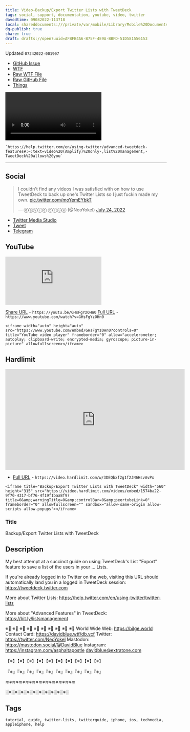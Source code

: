 ```yaml
---
title: Video-Backup/Export Twitter Lists with TweetDeck
tags: social, support, documentation, youtube, video, twitter
davodtime: 09082022-113718
local: shareddocuments:///private/var/mobile/Library/Mobile%20Documents/iCloud~md~obsidian/Documents/OBSHIDDIAN/drafts/AFBFB4A6-B75F-4E9A-BBFD-51D581556153.md
dg-publish: true
share: true
draft: drafts://open?uuid=AFBFB4A6-B75F-4E9A-BBFD-51D581556153
---
```

Updated `07242022-001907`

- [GitHub Issue](https://github.com/extratone/bilge/issues/351) 
- [WTF](https://davidblue.wtf/drafts/AFBFB4A6-B75F-4E9A-BBFD-51D581556153.html)
- [Raw WTF File](https://davidblue.wtf/video/tweetecklistsbackup.mov)
- [Raw GitHub File](https://user-images.githubusercontent.com/43663476/180633117-82345629-d099-4160-8974-4d7909a484c8.MOV)
- [Things](things:///show?id=LvfYjR3NKxBZ46akShC7k)

<video controls>
  <source src="https://davidblue.wtf/video/tweetecklistsbackup.mov">
</video>

	`https://help.twitter.com/en/using-twitter/advanced-tweetdeck-features#:~:text=video%20(Amplify)%20only-,list%20management,-TweetDeck%20allows%20you`
---

## Social

<blockquote class="twitter-tweet"><p lang="en" dir="ltr">I couldn&#39;t find any videos I was satisfied with on how to use TweetDeck to back up one&#39;s Twitter Lists so I just fuckin made my own. <a href="https://t.co/moYemEYbkT">pic.twitter.com/moYemEYbkT</a></p>&mdash; ⓓⓐⓥⓘⓓ ⓑⓛⓤⓔ (@NeoYokel) <a href="https://twitter.com/NeoYokel/status/1551071141871099904?ref_src=twsrc%5Etfw">July 24, 2022</a></blockquote> <script async src="https://platform.twitter.com/widgets.js" charset="utf-8"></script>

- [Twitter Media Studio](https://studio.twitter.com/library/13_1551069796313321472)
- [Tweet](https://twitter.com/neoyokel/status/1551071141871099904)
- [Telegram](https://t.me/extratone/12380)

## YouTube

<iframe width="auto" height="auto" src="https://www.youtube.com/embed/GHsFgYzOHn0?controls=0" title="YouTube video player" frameborder="0" allow="accelerometer; autoplay; clipboard-write; encrypted-media; gyroscope; picture-in-picture" allowfullscreen></iframe>

 [Share URL](https://youtu.be/GHsFgYzOHn0) - `https://youtu.be/GHsFgYzOHn0`
 [Full URL](https://www.youtube.com/watch?v=GHsFgYzOHn0) - `https://www.youtube.com/watch?v=GHsFgYzOHn0`

```
<iframe width="auto" height="auto" src="https://www.youtube.com/embed/GHsFgYzOHn0?controls=0" title="YouTube video player" frameborder="0" allow="accelerometer; autoplay; clipboard-write; encrypted-media; gyroscope; picture-in-picture" allowfullscreen></iframe>
```

## Hardlimit

<iframe title="Backup/Export Twitter Lists with TweetDeck" width="560" height="315" src="https://video.hardlimit.com/videos/embed/1574ba22-9f70-4317-bf76-4f19f1baa8f9?title=0&amp;warningTitle=0&amp;controlBar=0&amp;peertubeLink=0" frameborder="0" allowfullscreen="" sandbox="allow-same-origin allow-scripts allow-popups"></iframe>

- [Full URL](https://video.hardlimit.com/w/3DEQbxf2g1f2JN6HsvAvPx) - `https://video.hardlimit.com/w/3DEQbxf2g1f2JN6HsvAvPx`

```
<iframe title="Backup/Export Twitter Lists with TweetDeck" width="560" height="315" src="https://video.hardlimit.com/videos/embed/1574ba22-9f70-4317-bf76-4f19f1baa8f9?title=0&amp;warningTitle=0&amp;controlBar=0&amp;peertubeLink=0" frameborder="0" allowfullscreen="" sandbox="allow-same-origin allow-scripts allow-popups"></iframe>
```

### Title

Backup/Export Twitter Lists with TweetDeck

## Description

My best attempt at a succinct guide on using TweetDeck's List "Export" feature to save a list of the users in your ... Lists.

If you're already logged in to Twitter on the web, visiting this URL should automatically land you in a logged in TweetDeck session: https://tweetdeck.twitter.com

More about Twitter Lists: https://help.twitter.com/en/using-twitter/twitter-lists

More about "Advanced Features" in TweetDeck: https://bit.ly/listsmanagement

※⃣   ※⃣   ※⃣   ※⃣   ※⃣   ※⃣   ※⃣   ※⃣   ※⃣   ※⃣
World Wide Web: https://bilge.world 
Contact Card: https://davidblue.wtf/db.vcf
Twitter: https://twitter.com/NeoYokel 
Mastodon: https://mastodon.social/@DavidBlue 
Instagram: https://instagram.com/asphaltapostle
davidblue@extratone.com 

【※】【※】【※】【※】【※】【※】【※】【※】【※】【※】

『※』『※』『※』『※』『※』『※』『※』『※』『※』『※』

≋※≋※≋※≋※≋※≋※≋※≋※≋※≋※≋

░※░※░※░※░※░※░※░※░※░※░


## Tags

```
tutorial, guide, twitter-lists, twitterguide, iphone, ios, techmedia, appleiphone, help
```